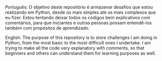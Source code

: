 Português:
O objetivo deste repositório é armazenar desafios que estou realizando em Python, desde os mais simples até os mais complexos que eu fizer. Estou tentando deixar todos os códigos bem explicativos com comentários, para que iniciantes e outras pessoas possam entendê-los também com propósitos de aprendizado.

English:
The purpose of this repository is to store challenges I am doing in Python, from the most basic to the most difficult ones I undertake. I am trying to make all the code very explanatory with comments, so that beginners and others can understand them for learning purposes as well.
